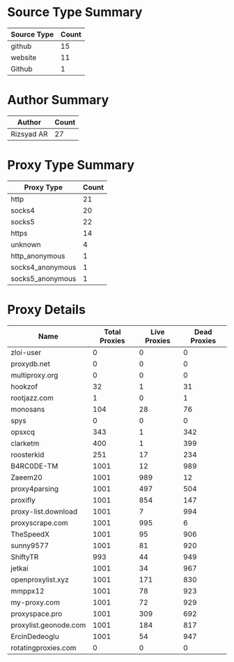 # Source Type Summary

| Source Type | Count |
|-------------|-------|
| github | 15 |
| website | 11 |
| Github | 1 |


# Author Summary

| Author | Count |
|--------|-------|
| Rizsyad AR | 27 |


# Proxy Type Summary

| Proxy Type | Count |
|------------|-------|
| http | 21 |
| socks4 | 20 |
| socks5 | 22 |
| https | 14 |
| unknown | 4 |
| http_anonymous | 1 |
| socks4_anonymous | 1 |
| socks5_anonymous | 1 |


# Proxy Details

| Name | Total Proxies | Live Proxies | Dead Proxies |
|------|---------------|--------------|---------------|
| zloi-user | 0 | 0 | 0 |
| proxydb.net | 0 | 0 | 0 |
| multiproxy.org | 0 | 0 | 0 |
| hookzof | 32 | 1 | 31 |
| rootjazz.com | 1 | 0 | 1 |
| monosans | 104 | 28 | 76 |
| spys | 0 | 0 | 0 |
| opsxcq | 343 | 1 | 342 |
| clarketm | 400 | 1 | 399 |
| roosterkid | 251 | 17 | 234 |
| B4RC0DE-TM | 1001 | 12 | 989 |
| Zaeem20 | 1001 | 989 | 12 |
| proxy4parsing | 1001 | 497 | 504 |
| proxifly | 1001 | 854 | 147 |
| proxy-list.download | 1001 | 7 | 994 |
| proxyscrape.com | 1001 | 995 | 6 |
| TheSpeedX | 1001 | 95 | 906 |
| sunny9577 | 1001 | 81 | 920 |
| ShiftyTR | 993 | 44 | 949 |
| jetkai | 1001 | 34 | 967 |
| openproxylist.xyz | 1001 | 171 | 830 |
| mmppx12 | 1001 | 78 | 923 |
| my-proxy.com | 1001 | 72 | 929 |
| proxyspace.pro | 1001 | 309 | 692 |
| proxylist.geonode.com | 1001 | 184 | 817 |
| ErcinDedeoglu | 1001 | 54 | 947 |
| rotatingproxies.com | 0 | 0 | 0 |
